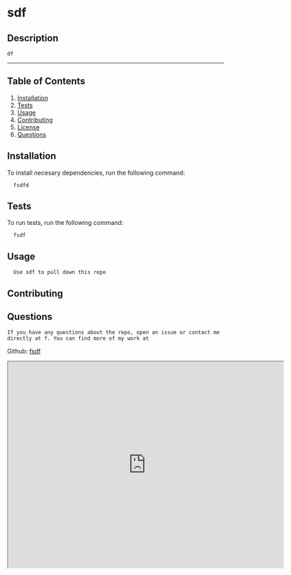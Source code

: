# sdf

 

   ## Description
    df
  ---- 
  ## Table of Contents

  1. [Installation](#installation)
  2. [Tests](#tests)
  3. [Usage](#usage)
  4. [Contributing](#contributing)
  5. [License](#license-of-the-project)
  6. [Questions](#questions)
  
  ## Installation

  To install necesary dependencies, run the following command:

      fsdfd

  ## Tests

  To run tests, run the following command:

      fsdf

  ## Usage

      Use sdf to pull down this repo



## Contributing

    

  ## Questions
    If you have any questions about the repo, open an issue or contact me directly at f. You can find more of my work at 
  Github: [fsdf](http://github.com/fsdf)

  <iframe src="https://drive.google.com/file/d/1n0VDey-ckMGB1k0gQ-8ltZy7i1JWiRmp/preview" width="640" height="480"></iframe>

